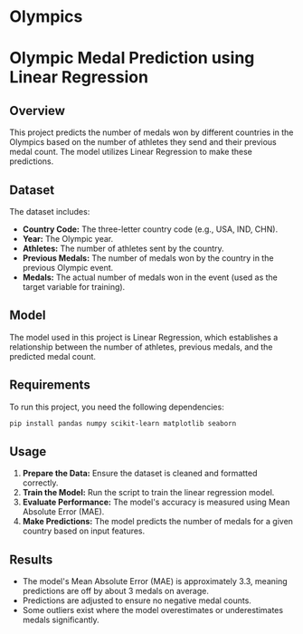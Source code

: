 # Olympics

# Olympic Medal Prediction using Linear Regression

## Overview

This project predicts the number of medals won by different countries in the Olympics based on the number of athletes they send and their previous medal count. The model utilizes Linear Regression to make these predictions.

## Dataset

The dataset includes:

-   **Country Code:** The three-letter country code (e.g., USA, IND, CHN).
-   **Year:** The Olympic year.
-   **Athletes:** The number of athletes sent by the country.
-   **Previous Medals:** The number of medals won by the country in the previous Olympic event.
-   **Medals:** The actual number of medals won in the event (used as the target variable for training).

## Model

The model used in this project is Linear Regression, which establishes a relationship between the number of athletes, previous medals, and the predicted medal count.

## Requirements

To run this project, you need the following dependencies:

```bash
pip install pandas numpy scikit-learn matplotlib seaborn
```

## Usage

1.  **Prepare the Data:** Ensure the dataset is cleaned and formatted correctly.
2.  **Train the Model:** Run the script to train the linear regression model.
3.  **Evaluate Performance:** The model's accuracy is measured using Mean Absolute Error (MAE).
4.  **Make Predictions:** The model predicts the number of medals for a given country based on input features.

## Results

- The model's Mean Absolute Error (MAE) is approximately 3.3, meaning predictions are off by about 3 medals on average.
- Predictions are adjusted to ensure no negative medal counts.
- Some outliers exist where the model overestimates or underestimates medals significantly.
